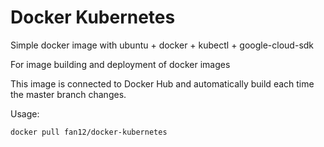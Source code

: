 # Docker Kubernetes
Simple docker image with ubuntu + docker + kubectl + google-cloud-sdk

For image building and deployment of docker images

This image is connected to Docker Hub and automatically build each time the master branch changes.

Usage:

``
docker pull fan12/docker-kubernetes
``
